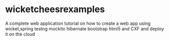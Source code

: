 wicketcheesrexamples
====================

A complete web application tutorial on how to create a web app using wicket,spring testng mockito hibernate bootstrap html5 and CXF and deploy it on the cloud
